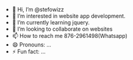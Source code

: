 - 👋 Hi, I’m @stefowizz
- 👀 I’m interested in website app development. 
- 🌱 I’m currently learning jquery.
- 💞️ I’m looking to collaborate on websites
- 📫 How to reach me 876-2961498(Whatsapp)
- 😄 Pronouns: ...
- ⚡ Fun fact: ...

<!---
stefowizz/stefowizz is a ✨ special ✨ repository because its `README.md` (this file) appears on your GitHub profile.
You can click the Preview link to take a look at your changes.
--->
